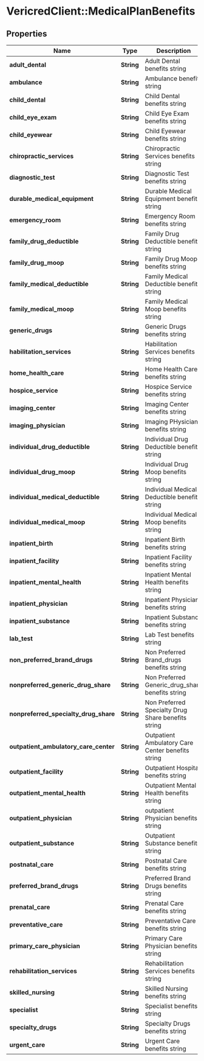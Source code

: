 # VericredClient::MedicalPlanBenefits

## Properties
Name | Type | Description | Notes
------------ | ------------- | ------------- | -------------
**adult_dental** | **String** | Adult Dental benefits string | [optional] 
**ambulance** | **String** | Ambulance benefits string | [optional] 
**child_dental** | **String** | Child Dental benefits string | [optional] 
**child_eye_exam** | **String** | Child Eye Exam benefits string | [optional] 
**child_eyewear** | **String** | Child Eyewear benefits string | [optional] 
**chiropractic_services** | **String** | Chiropractic Services benefits string | [optional] 
**diagnostic_test** | **String** | Diagnostic Test benefits string | [optional] 
**durable_medical_equipment** | **String** | Durable Medical Equipment benefits string | [optional] 
**emergency_room** | **String** | Emergency Room benefits string | [optional] 
**family_drug_deductible** | **String** | Family Drug Deductible benefits string | [optional] 
**family_drug_moop** | **String** | Family Drug Moop benefits string | [optional] 
**family_medical_deductible** | **String** | Family Medical Deductible benefits string | [optional] 
**family_medical_moop** | **String** | Family Medical Moop benefits string | [optional] 
**generic_drugs** | **String** | Generic Drugs benefits string | [optional] 
**habilitation_services** | **String** | Habilitation Services benefits string | [optional] 
**home_health_care** | **String** | Home Health Care benefits string | [optional] 
**hospice_service** | **String** | Hospice Service benefits string | [optional] 
**imaging_center** | **String** | Imaging Center benefits string | [optional] 
**imaging_physician** | **String** | Imaging PHysician benefits string | [optional] 
**individual_drug_deductible** | **String** | Individual Drug Deductible benefits string | [optional] 
**individual_drug_moop** | **String** | Individual Drug Moop benefits string | [optional] 
**individual_medical_deductible** | **String** | Individual Medical Deductible benefits string | [optional] 
**individual_medical_moop** | **String** | Individual Medical Moop benefits string | [optional] 
**inpatient_birth** | **String** | Inpatient Birth benefits string | [optional] 
**inpatient_facility** | **String** | Inpatient Facility benefits string | [optional] 
**inpatient_mental_health** | **String** | Inpatient Mental Health benefits string | [optional] 
**inpatient_physician** | **String** | Inpatient Physician benefits string | [optional] 
**inpatient_substance** | **String** | Inpatient Substance benefits string | [optional] 
**lab_test** | **String** | Lab Test benefits string | [optional] 
**non_preferred_brand_drugs** | **String** | Non Preferred Brand_drugs benefits string | [optional] 
**nonpreferred_generic_drug_share** | **String** | Non Preferred Generic_drug_share benefits string | [optional] 
**nonpreferred_specialty_drug_share** | **String** | Non Preferred Specialty Drug Share benefits string | [optional] 
**outpatient_ambulatory_care_center** | **String** | Outpatient Ambulatory Care Center benefits string | [optional] 
**outpatient_facility** | **String** | Outpatient Hospital benefits string | [optional] 
**outpatient_mental_health** | **String** | Outpatient Mental Health benefits string | [optional] 
**outpatient_physician** | **String** | outpatient Physician benefits string | [optional] 
**outpatient_substance** | **String** | Outpatient Substance benefits string | [optional] 
**postnatal_care** | **String** | Postnatal Care benefits string | [optional] 
**preferred_brand_drugs** | **String** | Preferred Brand Drugs benefits string | [optional] 
**prenatal_care** | **String** | Prenatal Care benefits string | [optional] 
**preventative_care** | **String** | Preventative Care benefits string | [optional] 
**primary_care_physician** | **String** | Primary Care Physician benefits string | [optional] 
**rehabilitation_services** | **String** | Rehabilitation Services benefits string | [optional] 
**skilled_nursing** | **String** | Skilled Nursing benefits string | [optional] 
**specialist** | **String** | Specialist benefits string | [optional] 
**specialty_drugs** | **String** | Specialty Drugs benefits string | [optional] 
**urgent_care** | **String** | Urgent Care benefits string | [optional] 


